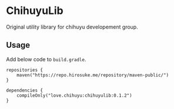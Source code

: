 # ChihuyuLib
Original utility library for chihuyu developement group.

## Usage
Add below code to `build.gradle`.

```
repositories {
    maven("https://repo.hirosuke.me/repository/maven-public/")
}
```

```
dependencies {
    compileOnly("love.chihuyu:chihuyulib:0.1.2")
}
```